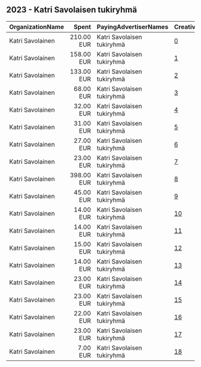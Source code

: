 ## 2023 - Katri Savolaisen tukiryhmä 
|OrganizationName|Spent|PayingAdvertiserNames|CreativeUrls|Impressions|Genders|AgeBrackets|CountryCodes|BillingAddresses|CandidateBallotInformation|
|:---|---:|:---|:---|---:|:---|:---|:---|:---|:---|
|Katri Savolainen|210.00 EUR|Katri Savolaisen tukiryhmä|[0](https://www.snap.com/political-ads/asset/9393193ed5b75aa86c8f789fc0eab5b23103873fb1d76728773472a50b0ff833?mediaType=jpeg)|66,662||18+|finland|FI||
|Katri Savolainen|158.00 EUR|Katri Savolaisen tukiryhmä|[1](https://www.snap.com/political-ads/asset/d3fa0da771082e5bda1a78683e98cbb53df9e47a4577403df291baec61b7e6e1?mediaType=mp4)|49,012||18+|finland|FI||
|Katri Savolainen|133.00 EUR|Katri Savolaisen tukiryhmä|[2](https://www.snap.com/political-ads/asset/9eb8f6ab811b4b1bbf6abdc1290338208cb2e3d9fde59561d4bc9b938f91a4d7?mediaType=mp4)|48,109||18+|finland|FI||
|Katri Savolainen|68.00 EUR|Katri Savolaisen tukiryhmä|[3](https://www.snap.com/political-ads/asset/ac28ae1a22514a7c37bc8ca2ac02f0c62fce603132c561b1a5e56a9e4fbe7585?mediaType=jpeg)|39,223||18+|finland|FI||
|Katri Savolainen|32.00 EUR|Katri Savolaisen tukiryhmä|[4](https://www.snap.com/political-ads/asset/7c3e0b08c240979f46c90e6327f12393b1721c261194c71760e899cacd2bda5c?mediaType=mp4)|22,055||18+|finland|FI||
|Katri Savolainen|31.00 EUR|Katri Savolaisen tukiryhmä|[5](https://www.snap.com/political-ads/asset/dc04ab4506dad21177524577be85a1886347b37417c814e57a33f4b015c4d266?mediaType=mp4)|22,017||18+|finland|FI||
|Katri Savolainen|27.00 EUR|Katri Savolaisen tukiryhmä|[6](https://www.snap.com/political-ads/asset/032577a88a7adc6da6d7cacb341106ce4def1b301c338935a7aa92790dee4585?mediaType=mp4)|18,694||18+|finland|FI||
|Katri Savolainen|23.00 EUR|Katri Savolaisen tukiryhmä|[7](https://www.snap.com/political-ads/asset/f2d2aed380c4665f689d11fd22715017f928ebed54bb41ebfd574abb1228a7f1?mediaType=mp4)|17,885||18+|finland|FI||
|Katri Savolainen|398.00 EUR|Katri Savolaisen tukiryhmä|[8](https://www.snap.com/political-ads/asset/b8fbb0f25ffbcafa2d04773ff86b80217bcbe58eb5d54d9381a4cc96be0c6350?mediaType=mp4)|17,255||18+|finland|FI||
|Katri Savolainen|45.00 EUR|Katri Savolaisen tukiryhmä|[9](https://www.snap.com/political-ads/asset/327b57603f401ab5d4b949c6ef0e7179540edd5b8b254c0ee756c3096c01ac7b?mediaType=jpeg)|14,061||18+|finland|FI||
|Katri Savolainen|14.00 EUR|Katri Savolaisen tukiryhmä|[10](https://www.snap.com/political-ads/asset/de88d05fb649368bfc0aee2b1a1b5f65cb77c0b99e023fa826f2a12bbc258e22?mediaType=mp4)|10,847||18+|finland|FI||
|Katri Savolainen|14.00 EUR|Katri Savolaisen tukiryhmä|[11](https://www.snap.com/political-ads/asset/1fefdba5c57112daefce0df3012b4b762431602c1176d991bb6f0c1444e312c4?mediaType=mp4)|10,836||18+|finland|FI||
|Katri Savolainen|15.00 EUR|Katri Savolaisen tukiryhmä|[12](https://www.snap.com/political-ads/asset/f81d4f256a00b0812dad1423fd78bc8c77c3bc18210e6b7dc448f7b323f5a382?mediaType=mp4)|10,835||18+|finland|FI||
|Katri Savolainen|14.00 EUR|Katri Savolaisen tukiryhmä|[13](https://www.snap.com/political-ads/asset/2bfb0924a31488fdeae25f0d8f333491227dae607dd5026d40c72d7701d62639?mediaType=jpeg)|9,647||18+|finland|FI||
|Katri Savolainen|23.00 EUR|Katri Savolaisen tukiryhmä|[14](https://www.snap.com/political-ads/asset/be1aafa2709f50edf6b7156c37212abf38ef8f6f39d33b6560283676fde6f901?mediaType=mp4)|7,321||18+|finland|FI||
|Katri Savolainen|23.00 EUR|Katri Savolaisen tukiryhmä|[15](https://www.snap.com/political-ads/asset/88607db7aae5dc51bfa684ee87094f590b5f65a4ebf3f5098208bdbbe686669b?mediaType=mp4)|7,268||18+|finland|FI||
|Katri Savolainen|22.00 EUR|Katri Savolaisen tukiryhmä|[16](https://www.snap.com/political-ads/asset/c5ddf5e8aa0e5e93dc7efba8f0351ac77bb082053a4ac8f2aaf80423b5a38e9b?mediaType=mp4)|7,193||18+|finland|FI||
|Katri Savolainen|23.00 EUR|Katri Savolaisen tukiryhmä|[17](https://www.snap.com/political-ads/asset/225214bec80e9ab05bc3d13d22ce98d1f156aaecb75d073bc5f546cfa09d750d?mediaType=mp4)|7,087||18+|finland|FI||
|Katri Savolainen|7.00 EUR|Katri Savolaisen tukiryhmä|[18](https://www.snap.com/political-ads/asset/fe70d99b0e6acc1f2da6d618b7529c257a6248d40290a7ead5bdbfe2c735a2af?mediaType=mp4)|5,005||18+|finland|FI||
